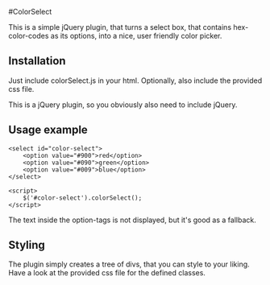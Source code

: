#ColorSelect

This is a simple jQuery plugin, that turns a select box, that contains hex-color-codes as its options, into a nice, user friendly color picker.

## Installation

Just include colorSelect.js in your html. Optionally, also include the provided css file.

This is a jQuery plugin, so you obviously also need to include jQuery.

## Usage example

    <select id="color-select">
    	<option value="#900">red</option>
    	<option value="#090">green</option>
    	<option value="#009">blue</option>
    </select>
    
    <script>
        $('#color-select').colorSelect();
    </script>

The text inside the option-tags is not displayed, but it's good as a fallback.

## Styling

The plugin simply creates a tree of divs, that you can style to your liking. Have a look at the provided css file for the defined classes.